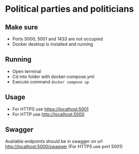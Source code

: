 # Political parties and politicians

## Make sure
- Ports 5000, 5001 and 1433 are not occupied
- Docker desktop is installed and running

## Running
- Open terminal
- Cd into folder with docker-compose.yml
- Execute command `docker compose up`

## Usage
- For HTTPS use [https://localhost:5001](https://localhost:5001)
- For HTTP use [http://localhost:5000](http://localhost:5000)

## Swagger
Available endpoints should be in swagger on url [http://localhost:5000/swagger](http://localhost:5000/swagger) (For HTTPS use port 5001)

